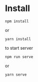 # Install

```
npm install
```
or
```
yarn install
```

to start server
```
npm run serve
```
or
```
yarn serve
```
